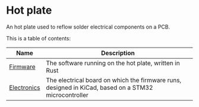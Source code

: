 # Hot plate
An hot plate used to reflow solder electrical components on a PCB.

This is a table of contents:

| Name  | Description |
| ------------- | ------------- |
| [Firmware](firmware)  | The software running on the hot plate, written in Rust  |
| [Electronics](electronics)  | The electrical board on which the firmware runs, designed in KiCad, based on a STM32 microcontroller  |

